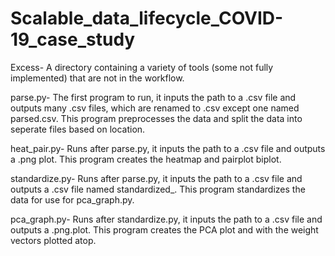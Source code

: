# Scalable_data_lifecycle_COVID-19_case_study
Excess- A directory containing a variety of tools (some not fully implemented) that are not in the workflow.  

parse.py- The first program to run, it inputs the path to a .csv file and outputs many .csv files, which are renamed to <place>.csv except one named parsed.csv.
This program preprocesses the data and split the data into seperate files based on location.

heat_pair.py- Runs after parse.py, it inputs the path to a .csv file and outputs a .png plot.
This program creates the heatmap and pairplot biplot.

standardize.py- Runs after parse.py, it inputs the path to a .csv file and outputs a .csv file named standardized_<filename>.
This program standardizes the data for use for pca_graph.py.

pca_graph.py- Runs after standardize.py, it inputs the path to a .csv file and outputs a .png.plot.
This program creates the PCA plot and with the weight vectors plotted atop.
